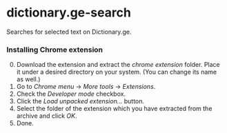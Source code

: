 # dictionary.ge-search
Searches for selected text on Dictionary.ge.

### Installing Chrome extension
0. Download the extension and extract the _chrome extension_ folder. Place it under a desired directory on your system. (You can change its name as well.)
1. Go to _Chrome menu_ → _More tools_ → _Extensions_.
2. Check the _Developer mode_ checkbox.
3. Click the _Load unpacked extension..._ button.
4. Select the folder of the extension which you have extracted from the archive and click _OK_.
5. Done.
